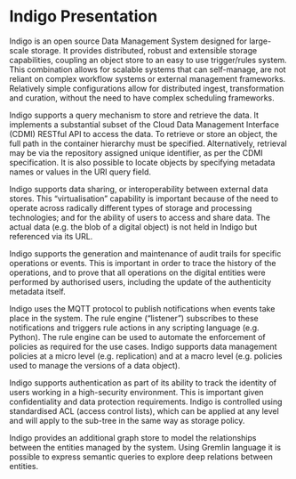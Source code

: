 # Indigo Presentation

Indigo is an open source Data Management System designed for large-scale storage.
It provides distributed, robust and extensible storage capabilities, coupling
an object store to an easy to use trigger/rules system. This combination allows
for scalable systems that can self-manage, are not reliant on complex workflow
systems or external management frameworks. Relatively simple configurations
allow for distributed ingest, transformation and curation, without the need to
have complex scheduling frameworks.  

Indigo supports a query mechanism to store and retrieve the data. It implements
a substantial subset of the Cloud Data Management Interface (CDMI) RESTful API
to access the data. To retrieve or store an object, the full path in the
container hierarchy must be specified. Alternatively, retrieval may be via the
repository assigned unique identifier, as per the CDMI specification. It is also
possible to locate objects by specifying metadata names or values in the URI
query field.

Indigo supports data sharing, or interoperability between external data stores.
This “virtualisation” capability is important because of the need to operate
across radically different types of storage and processing technologies; and
for the ability of users to access and share data. The actual data (e.g. the
blob of a digital object) is not held in Indigo but referenced via its URL.

Indigo supports the generation and maintenance of audit trails for specific
operations or events. This is important in order to trace the history of the
operations, and to prove that all operations on the digital entities were
performed by authorised users, including the update of the authenticity
metadata itself.

Indigo uses the MQTT protocol to publish notifications when events take place in
the system. The rule engine (“listener”) subscribes to these notifications and
triggers rule actions in any scripting language (e.g. Python). The rule engine
can be used to automate the enforcement of policies as required for the use
cases. Indigo supports data management policies at a micro level (e.g.
replication) and at a macro level (e.g. policies used to manage the versions of
a data object).

Indigo supports authentication as part of its ability to track the identity of
users working in a high-security environment. This is important given
confidentiality and data protection requirements. Indigo is controlled using
standardised ACL (access control lists), which can be applied at any level and
will apply to the sub-tree in the same way as storage policy.

Indigo provides an additional graph store to model the relationships between the
entities managed by the system. Using Gremlin language it is possible to express
semantic queries to explore deep relations between entities.
